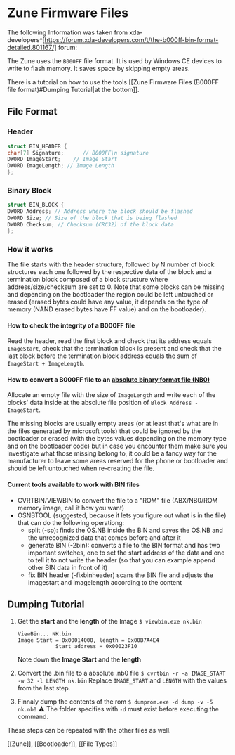 # Zune Firmware Files
The following Information was taken from xda-developers^[https://forum.xda-developers.com/t/the-b000ff-bin-format-detailed.801167/] forum:

The Zune uses the ``B000FF`` file format. It is used by Windows CE devices to write to flash memory. It saves space by skipping empty areas.

There is a tutorial on how to use the tools [[Zune Firmware Files (B000FF file format)#Dumping Tutorial|at the bottom]].

## File Format
### Header
```cpp
struct BIN_HEADER {
char[7] Signature;      // B000FF\n signature	
DWORD ImageStart;    // Image Start
DWORD ImageLength; // Image Length
};
```

### Binary Block
```cpp
struct BIN_BLOCK {
DWORD Address; // Address where the block should be flashed
DWORD Size; // Size of the block that is being flashed
DWORD Checksum; // Checksum (CRC32) of the block data
};
```

### How it works
The file starts with the header structure, followed by N number of block structures each one followed by the respective data of the block and a termination block composed of a block structure where address/size/checksum are set to 0. Note that some blocks can be missing and depending on the bootloader the region could be left untouched or erased (erased bytes could have any value, it depends on the type of memory (NAND erased bytes have FF value) and on the bootloader).  
  
#### How to check the integrity of a B000FF file
Read the header, read the first block and check that its address equals ``ImageStart``, check that the termination block is present and check that the last block before the termination block address equals the sum of ``ImageStart + ImageLength``.  
  
#### How to convert a B000FF file to an [absolute binary format file (NB0)](http://msdn.microsoft.com/en-us/library/aa448347.aspx) 
Allocate an empty file with the size of ``ImageLength`` and write each of the blocks' data inside at the absolute file position of ``Block Address - ImageStart``.  
  
The missing blocks are usually empty areas (or at least that's what are in the files generated by microsoft tools) that could be ignored by the bootloader or erased (with the bytes values depending on the memory type and on the bootloader code) but in case you encounter them make sure you investigate what those missing belong to, it could be a fancy way for the manufacturer to leave some areas reserved for the phone or bootloader and should be left untouched when re-creating the file.  
  
#### Current tools available to work with BIN files
-   CVRTBIN/VIEWBIN to convert the file to a "ROM" file (ABX/NB0/ROM memory image, call it how you want)
-   OSNBTOOL (suggested, because it lets you figure out what is in the file) that can do the following operationg:
    -   split (-sp): finds the OS.NB inside the BIN and saves the OS.NB and the unrecognized data that comes before and after it
    -   generate BIN (-2bin): converts a file to the BIN format and has two important switches, one to set the start address of the data and one to tell it to not write the header (so that you can example append other BIN data in front of it)
    -   fix BIN header (-fixbinheader) scans the BIN file and adjusts the imagestart and imagelength according to the content

## Dumping Tutorial
1. Get the **start** and the **length** of the Image 
	``$ viewbin.exe nk.bin``

	```shell
	ViewBin... NK.bin
	Image Start = 0x00014000, length = 0x00B7A4E4
                Start address = 0x00023F10
	```
	Note down the **Image Start** and the **length**

2. Convert the .bin file to a absolute .nb0 file
	``$ cvrtbin -r -a IMAGE_START -w 32 -l LENGTH nk.bin``
	Replace ``IMAGE_START`` and ``LENGTH`` with the values from the last step.

3. Finnaly dump the contents of the rom
	``$ dumprom.exe -d dump -v -5 nk.nb0``
	⚠️ The folder specifies with ``-d`` must exist before executing the command. 

These steps can be repeated with the other files as well.

[[Zune]], [[Bootloader]], [[File Types]]